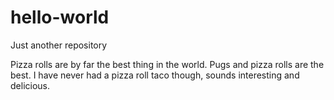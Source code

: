 # hello-world
Just another repository

Pizza rolls are by far the best thing in the world. Pugs and pizza rolls are the best.
I have never had a pizza roll taco though, sounds interesting and delicious.
